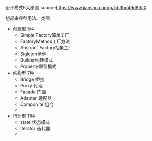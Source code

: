 设计模式6大原则 source:https://www.jianshu.com/p/5b3bd49d83c0



想起来典型用法、类图

- 创建型 5种
  - Simple Factory简单工厂
  - FactoryMethod工厂方法
  - Abstract Factory抽象工厂
  - Sigleton单例
  - Builder构建模式
  - Property原型模式
- 结构型 7种
  - Bridge 桥接
  - Proxy 代理
  - Facade 门面
  - Adapter 适配器
  - Componite 组合
  - 
- 行为型 11种
  - state 状态模式
  - Iterator 迭代器
  - 